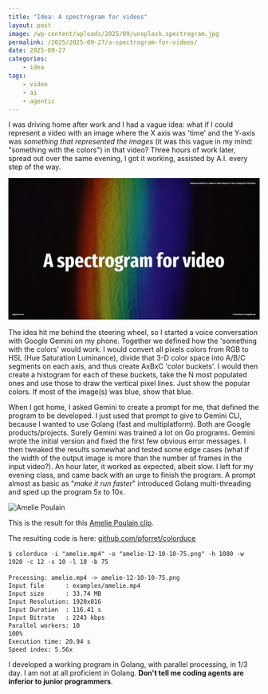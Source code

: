 ```yaml
---
title: "Idea: A spectrogram for videos"
layout: post
image: /wp-content/uploads/2025/09/unsplash.spectrogram.jpg
permalink: /2025/2025-09-27/a-spectrogram-for-videos/
date: 2025-09-27
categories:
    - idea
tags:
    - video
    - ai
    - agentic
---
```

I was driving home after work and I had a vague idea: 
what if I could represent a video with an image where the X axis was 'time' and the Y-axis was _something that represented the images_ (it was this vague in my mind: "something with the colors")  in that video?
Three hours of work later, spread out over the same evening, I got it working, assisted by A.I. every step of the way.

![](/wp-content/uploads/2025/09/unsplash.spectrogram.jpg)
<!-- more -->

The idea hit me behind the steering wheel, so I started a voice conversation with Google Gemini on my phone.
Together we defined how the 'something with the colors' would work. I would convert all pixels colors from RGB to HSL (Hue Saturation Luminance),
divide that 3-D color space into A/B/C segments on each axis, and thus create AxBxC 'color buckets'.
I would then create a histogram for each of these buckets, take the N most populated ones and use those to draw the vertical pixel lines.
Just show the popular colors. If most of the image(s) was blue, show that blue.

When I got home, I asked Gemini to create a prompt for me, that defined the program to be developed.
I just used that prompt to give to Gemini CLI, because I wanted to use Golang (fast and multiplatform). 
Both are Google products/projects. Surely Gemini was trained a lot on Go programs.
Gemini wrote the initial version and fixed the first few obvious error messages.
I then tweaked the results somewhat and tested some edge cases (what if the width of the output image is more than the number of frames in the input video?).
An hour later, it worked as expected, albeit slow. I left for my evening class, and came back with an urge to finish the program.
A prompt almost as basic as "_make it run faster_" introduced Golang multi-threading and sped up the program 5x to 10x.

![Amelie Poulain](https://github.com/pforret/colorduce/raw/main/amelie.png)

This is the result for this [Amelie Poulain clip](https://www.youtube.com/watch?v=_XI0wPGbf7Q).

The resulting code is here: [github.com/pforret/colorduce](https://github.com/pforret/colorduce)
```
$ colorduce -i "amelie.mp4" -o "amelie-12-10-10-75.png" -h 1080 -w 1920 -c 12 -s 10 -l 10 -b 75

Processing: amelie.mp4 -> amelie-12-10-10-75.png
Input file      : examples/amelie.mp4
Input size      : 33.74 MB
Input Resolution: 1920x816
Input Duration  : 116.41 s
Input Bitrate   : 2243 kbps
Parallel workers: 10
100%
Execution time: 20.94 s
Speed index: 5.56x
```

I developed a working program in Golang, with parallel processing, in 1/3 day. 
I am not at all proficient in Golang. 
**Don't tell me coding agents are inferior to junior programmers**.